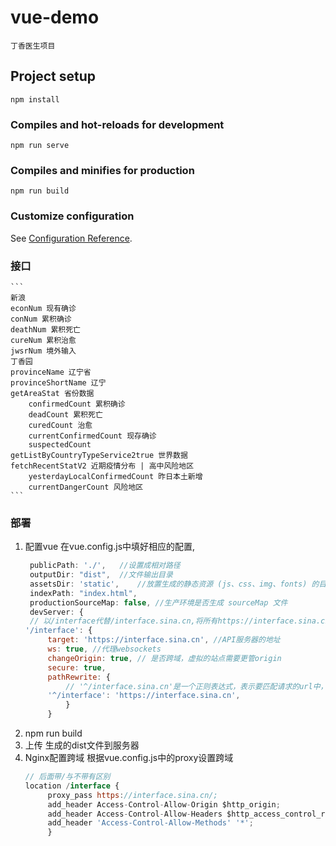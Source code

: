 # vue-demo
    丁香医生项目
## Project setup
```
npm install
```

### Compiles and hot-reloads for development
```
npm run serve
```

### Compiles and minifies for production
```
npm run build
```

### Customize configuration
See [Configuration Reference](https://cli.vuejs.org/config/).
### 接口
    ```
    新浪
    econNum 现有确诊
    conNum 累积确诊
    deathNum 累积死亡
    cureNum 累积治愈
    jwsrNum 境外输入
    丁香园
    provinceName 辽宁省
    provinceShortName 辽宁
    getAreaStat 省份数据
        confirmedCount 累积确诊
        deadCount 累积死亡
        curedCount 治愈
        currentConfirmedCount 现存确诊
        suspectedCount
    getListByCountryTypeService2true 世界数据
    fetchRecentStatV2 近期疫情分布 | 高中风险地区
        yesterdayLocalConfirmedCount 昨日本土新增
        currentDangerCount 风险地区
    ```
### 部署
1. 配置vue
   在vue.config.js中填好相应的配置,
   ```javascript
    publicPath: './',   //设置成相对路径
    outputDir: "dist",  //文件输出目录
    assetsDir: 'static',    //放置生成的静态资源 (js、css、img、fonts) 的目录
    indexPath: "index.html",
    productionSourceMap: false, //生产环境是否生成 sourceMap 文件
    devServer: {
    // 以/interface代替/interface.sina.cn,将所有https://interface.sina.cn请求重写为https:/interface
   '/interface': {
        target: 'https://interface.sina.cn', //API服务器的地址
        ws: true, //代理websockets
        changeOrigin: true, // 是否跨域，虚拟的站点需要更管origin
        secure: true,
        pathRewrite: {
            // '^/interface.sina.cn'是一个正则表达式，表示要匹配请求的url中，全部'http://localhost:8081/interface.sina.cn' 转接为 http://localhost:8081/
        '^/interface': 'https://interface.sina.cn',
            }
        }
    ```
2. npm run build
3. 上传
   生成的dist文件到服务器
4. Nginx配置跨域
   根据vue.config.js中的proxy设置跨域
   ```javascript
   // 后面带/与不带有区别
   location /interface {	
        proxy_pass https://interface.sina.cn/;
        add_header Access-Control-Allow-Origin $http_origin;
        add_header Access-Control-Allow-Headers $http_access_control_request_headers;
        add_header 'Access-Control-Allow-Methods' '*';
	    }
   ```